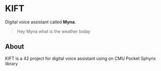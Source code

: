 # KIFT

Digital voice assistant called **Myna**.  
> Hey Myna what is the weather today

## About

KIFT is a 42 project for digital voice assistant using on CMU Pocket Sphynx library
